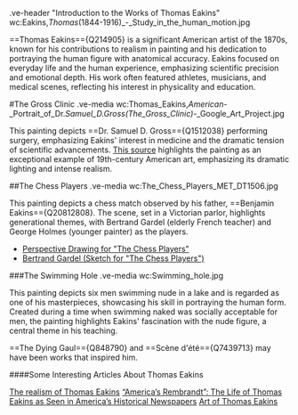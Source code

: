 .ve-header "Introduction to the Works of Thomas Eakins" wc:Eakins,_Thomas_(1844-1916)_-_Study_in_the_human_motion.jpg



==Thomas Eakins=={Q214905} is a significant American artist of the 1870s, known for his contributions to realism in painting and his dedication to portraying the human figure with anatomical accuracy. Eakins focused on everyday life and the human experience, emphasizing scientific precision and emotional depth. His work often featured athletes, musicians, and medical scenes, reflecting his interest in physicality and education.


#The Gross Clinic
.ve-media wc:Thomas_Eakins,_American_-_Portrait_of_Dr._Samuel_D._Gross_(The_Gross_Clinic)_-_Google_Art_Project.jpg


This painting depicts ==Dr. Samuel D. Gross=={Q1512038} performing surgery, emphasizing Eakins' interest in medicine and the dramatic tension of scientific advancements. [This source](https://smarthistory.org/rembrandt-anatomy-lesson-of-dr-tulp-3/) highlights the painting as an exceptional example of 19th-century American art, emphasizing its dramatic lighting and intense realism.


##The Chess Players
.ve-media wc:The_Chess_Players_MET_DT1506.jpg


This painting depicts a chess match observed by his father, ==Benjamin Eakins=={Q20812808}. The scene, set in a Victorian parlor, highlights generational themes, with Bertrand Gardel (elderly French teacher) and George Holmes (younger painter) as the players.
- [Perspective Drawing for "The Chess Players"](https://www.metmuseum.org/art/collection/search/10823)
- [Bertrand Gardel (Sketch for "The Chess Players")](https://philamuseum.org/collection/object/44145)


###The Swimming Hole
.ve-media wc:Swimming_hole.jpg


This painting depicts six men swimming nude in a lake and is regarded as one of his masterpieces, showcasing his skill in portraying the human form. Created during a time when swimming naked was socially acceptable for men, the painting highlights Eakins' fascination with the nude figure, a central theme in his teaching.

==The Dying Gaul=={Q848790} and ==Scène d'été=={Q7439713} may have been works that inspired him.


####Some Interesting Articles About Thomas Eakins

[The realism of Thomas Eakins](https://newcriterion.com/article/the-realism-of-thomas-eakins/)
[“America’s Rembrandt”: The Life of Thomas Eakins as Seen in America’s Historical Newspapers](https://www.readex.com/blog/americas-rembrandt-life-thomas-eakins-seen-americas-historical-newspapers)
[Art of Thomas Eakins](https://philadelphiaencyclopedia.org/essays/art-of-thomas-eakins/)


